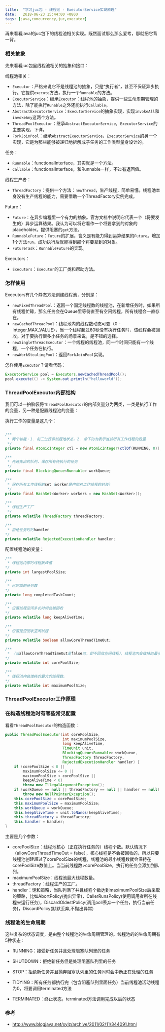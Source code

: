 ```yaml
---
title:  "学习juc包 - 线程池 - ExecutorService实现原理"
date:   2018-06-23 15:44:00 +0800
tags: [java,concurrency,juc,executor]
---
```


再来看看java的juc包下的线程池相关实现。既然面试那么那么爱考，那就把它背一背。

### 相关抽象

先来看看juc包里线程池相关的抽象和接口：

线程池相关：

- `Executor`：严格来说它不是线程池的抽象，只是“执行者”，甚至不保证异步执行。它提供`execute`方法，执行一个`Runnable`的方法。
- `ExecutorService`：继承`Executor`：线程池的抽象，提供一些生命周期管理的方法，除了能执行`Runable`之外还能执行`Callable`。
- `AbstractExecutorService`：`ExecutorService`的抽象实现，实现`invokeAll`和`invokeAny`这两个方法。
- `ThreadPoolExecutor`：继承`AbstractExecutorService`，`ExecutorService`的主要实现，下详。
- `ForkJoinPool`：继承`AbstractExecutorService`，`ExecutorService`的另一个实现，它是为那些能够被递归地拆解成子任务的工作类型量身设计的。

任务：

- `Runnable`：functionalInterface，其实就是一个方法。
- `Callable`：functionalInterface，和Runnable一样，不过有返回值。

线程生产者：

- `ThreadFactory`：提供一个方法：`newThread`，生产线程，简单易懂。线程池本身没有生产线程的能力，需要借助一个ThreadFactory实例完成。

Future：

- `Future`：在异步编程里一个有力的抽象。官方文档中说明它代表一个（将要发生的）异步运算结果。我认为可以将它看作一个将要拿到的对象的placeholder。提供阻塞的`get`方法。
- `RunnableFuture`：`Future`的扩展，含义是有能力得到运算结果的`Future`。增加1个方法`run`，成功执行后就能得到那个将要拿到的对象。
- `FutureTask`：`RunnableFuture`的实现。

Executors：

- `Executors`：`Executor`的工厂类和帮助方法。

### 怎样使用

Executors有几个静态方法创建线程池，分别是：

- `newFixedThreadPool`：返回一个固定线程数的线程池，在新增任务时，如果所有线程忙碌，那么任务会在Queue里等待直至有空闲线程。所有线程会一直存在。
- `newCachedThreadPool`：线程池内的线程数动态可变（0 - Integer.MAX_VALUE），当一个线程超过60秒没有执行任务时，该线程会被回收。对于要执行很多小任务的场景来说，是不错的选择。
- `newSingleThreadExecutor`：一个线程的线程池，同一个时间只能有一个线程，一个任务在执行。
- `newWorkStealingPool`：返回`ForkJoinPool`实现。

怎样使用`Executor`？请看代码：

~~~ java
ExecutorService pool = Executors.newCachedThreadPool();
pool.execute(() -> System.out.println("helloworld"));
~~~

### ThreadPoolExecutor内部结构

我们可以一拍脑袋将`ThreadPoolExecutor`的内部变量分为两类，一类是执行工作的变量，另一种是配置线程池的变量：

执行工作的变量是这几个：

~~~ java

/**
 * 两个功能：1. 前三位表示线程池状态，2. 余下的为表示当前所有工作线程的数量
 */
private final AtomicInteger ctl = new AtomicInteger(ctlOf(RUNNING, 0));

/**
 * 先进先出的队列，保存所有待执行的任务
 */
private final BlockingQueue<Runnable> workQueue;

/**
 * 保存所有工作线程的set（worker是内部对工作线程的封装）
 */
private final HashSet<Worker> workers = new HashSet<Worker>();

/**
 * 线程生产工厂
 */
private volatile ThreadFactory threadFactory;

/**
 * 拒绝任务时的handler
*/
private volatile RejectedExecutionHandler handler;
~~~

配置线程池的变量：

~~~ java
/**
 * 线程池内部的线程数峰值
*/
private int largestPoolSize;

/**
 * 已完成的任务数
*/
private long completedTaskCount;

/**
 * 设置线程空闲多长时间会被回收
*/
private volatile long keepAliveTime;

/**
 * 设置是否回收空闲线程
*/
private volatile boolean allowCoreThreadTimeOut;

/**
 * （当allowCoreThreadTimeOut是false时，即不回收空闲线程），线程池内会维持的最小的线程数。
*/
private volatile int corePoolSize;

/**
 * 线程池内会维持的最大的线程数。
*/
private volatile int maximumPoolSize;
~~~

### ThreadPoolExecutor工作原理

### 在构造线程池时有哪些常见配置

看看`ThreadPoolExecutor`的构造函数：

~~~ java
public ThreadPoolExecutor(int corePoolSize,
                          int maximumPoolSize,
                          long keepAliveTime,
                          TimeUnit unit,
                          BlockingQueue<Runnable> workQueue,
                          ThreadFactory threadFactory,
                          RejectedExecutionHandler handler) {
    if (corePoolSize < 0 ||
        maximumPoolSize <= 0 ||
        maximumPoolSize < corePoolSize ||
        keepAliveTime < 0)
        throw new IllegalArgumentException();
    if (workQueue == null || threadFactory == null || handler == null)
        throw new NullPointerException();
    this.corePoolSize = corePoolSize;
    this.maximumPoolSize = maximumPoolSize;
    this.workQueue = workQueue;
    this.keepAliveTime = unit.toNanos(keepAliveTime);
    this.threadFactory = threadFactory;
    this.handler = handler;
}
~~~

主要是几个参数：

- corePoolSize：线程池核心（正在执行任务的）线程个数。默认情况下（allowCoreThreadTimeOut = false），核心线程是不会被回收的，所以只要线程池创建超过了corePoolSize的线程，线程池的最小线程数就会保持在corePoolSize数值上。当当前线程数>corePoolSize，执行的任务会添加到队列。
- maximumPoolSize：线程池最大线程数量。
- threadFactory：线程生产的工厂。
- handler：饱和策略，当队列满了并且线程个数达到maximumPoolSize后采取的策略，比如AbortPolicy(抛出异常)，CallerRunsPolicy(使用调用者所在线程来运行任务)，DiscardOldestPolicy(调用poll丢弃一个任务，执行当前任务)，DiscardPolicy(默默丢弃,不抛出异常)

### 线程池的生命周期

这些复杂的状态调度，是由整个线程池的生命周期管理的。线程池的的生命周期有5种状态：

- RUNNING：接受新任务并且处理阻塞队列里的任务

- SHUTDOWN：拒绝新任务但是处理阻塞队列里的任务

- STOP：拒绝新任务并且抛弃阻塞队列里的任务同时会中断正在处理的任务

- TIDYING：所有任务都执行完（包含阻塞队列里面任务）当前线程池活动线程为0，将要调用terminated方法

- TERMINATED：终止状态。terminated方法调用完成以后的状态

### 参考

- http://www.blogjava.net/xylz/archive/2011/02/11/344091.html
